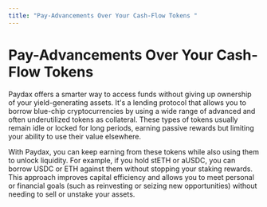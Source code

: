 ```yaml
---
title: "Pay-Advancements Over Your Cash-Flow Tokens "
---
```


Pay-Advancements Over Your Cash-Flow Tokens
===========================================

Paydax offers a smarter way to access funds without giving up ownership of your yield-generating assets. It's a lending protocol that allows you to borrow blue-chip cryptocurrencies by using a wide range of advanced and often underutilized tokens as collateral. These types of tokens usually remain idle or locked for long periods, earning passive rewards but limiting your ability to use their value elsewhere.

With Paydax, you can keep earning from these tokens while also using them to unlock liquidity. For example, if you hold stETH or aUSDC, you can borrow USDC or ETH against them without stopping your staking rewards. This approach improves capital efficiency and allows you to meet personal or financial goals (such as reinvesting or seizing new opportunities) without needing to sell or unstake your assets.
